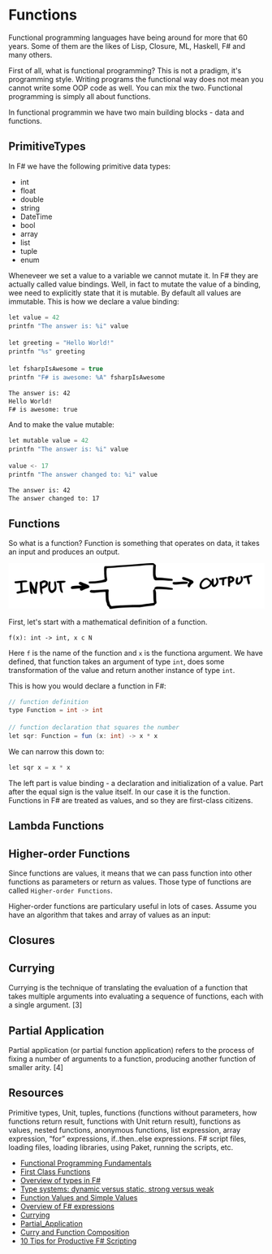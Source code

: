 # Functions

Functional programming languages have being around for more that 60 years. Some of them are the likes of Lisp, Closure, ML, Haskell, F# and many others.

First of all, what is functional programming? This is not a pradigm, it's programming style. Writing programs the functional way does not mean you cannot write some OOP code as well. You can mix the two. Functional programming is simply all about functions.

In functional programmin we have two main building blocks - data and functions.

## PrimitiveTypes

In F# we have the following primitive data types:
- int
- float
- double
- string
- DateTime
- bool
- array
- list
- tuple
- enum

Wheneveer we set a value to a variable we cannot mutate it. In F# they are actually called value bindings. Well, in fact to mutate the value of a binding, wee need to explicitly state that it is mutable. By default all values are immutable. This is how we declare a value binding:


```C#
let value = 42
printfn "The answer is: %i" value

let greeting = "Hello World!"
printfn "%s" greeting

let fsharpIsAwesome = true
printfn "F# is awesome: %A" fsharpIsAwesome
```

    The answer is: 42
    Hello World!
    F# is awesome: true
    




<null>



And to make the value mutable:


```C#
let mutable value = 42
printfn "The answer is: %i" value

value <- 17
printfn "The answer changed to: %i" value
```

    The answer is: 42
    The answer changed to: 17
    




<null>



## Functions

So what is a function? Function is something that operates on data, it takes an input and produces an output.

![Function](../../resources/fp-function-definition.png)

First, let's start with a mathematical definition of a function.

```
f(x): int -> int, x c N
```

Here `f` is the name of the function and `x` is the functiona argument. We have defined, that function takes an argument of type `int`, does some transformation of the value and return another instance of type `int`.

This is how you would declare a function in F#:


```C#
// function definition
type Function = int -> int

// function declaration that squares the number
let sqr: Function = fun (x: int) -> x * x
```

We can narrow this down to:


```C#
let sqr x = x * x
```

The left part is value binding - a declaration and initialization of a value. Part after the equal sign is the value itself. In our case it is the function. Functions in F# are treated as values, and so they are first-class citizens.

## Lambda Functions



## Higher-order Functions

Since functions are values, it means that we can pass function into other functions as parameters or return as values. Those type of functions are called `Higher-order Functions`.

Higher-order functions are particulary useful in lots of cases. Assume you have an algorithm that takes and array of values as an input:

## Closures



## Currying

Currying is the technique of translating the evaluation of a function that takes multiple arguments into evaluating a sequence of functions, each with a single argument. [3]

## Partial Application

Partial application (or partial function application) refers to the process of fixing a number of arguments to a function, producing another function of smaller arity. [4]

## Resources

Primitive types, Unit, tuples, functions (functions without parameters, how functions return result, functions with Unit return result), functions as values, nested functions, anonymous functions, list expression, array expression, “for” expressions, if..then..else expressions.
F# script files, loading files, loading libraries, using Paket, running the scripts, etc.

- [Functional Programming Fundamentals](https://www.matthewgerstman.com/tech/functional-programming-fundamentals/)
- [First Class Functions](https://mostly-adequate.gitbooks.io/mostly-adequate-guide/ch02.html)
- [Overview of types in F#](https://fsharpforfunandprofit.com/posts/overview-of-types-in-fsharp/)
- [Type systems: dynamic versus static, strong versus weak](https://dev.to/jiangh/type-systems-dynamic-versus-static-strong-versus-weak-b6c)
- [Function Values and Simple Values](https://fsharpforfunandprofit.com/posts/function-values-and-simple-values/)
- [Overview of F# expressions](https://fsharpforfunandprofit.com/posts/understanding-fsharp-expressions/)
- [Currying](https://en.wikipedia.org/wiki/Currying)
- [Partial_Application](https://en.wikipedia.org/wiki/Partial_application)
- [Curry and Function Composition](https://medium.com/javascript-scene/curry-and-function-composition-2c208d774983)
- [10 Tips for Productive F# Scripting](https://brandewinder.com/2016/02/06/10-fsharp-scripting-tips/)


```C#

```

